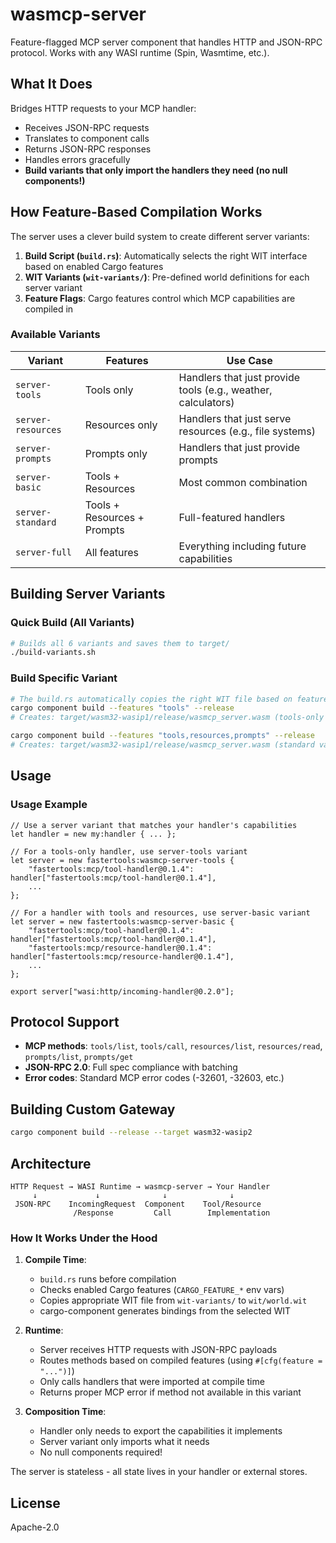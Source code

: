 # wasmcp-server

Feature-flagged MCP server component that handles HTTP and JSON-RPC protocol. Works with any WASI runtime (Spin, Wasmtime, etc.).

## What It Does

Bridges HTTP requests to your MCP handler:
- Receives JSON-RPC requests
- Translates to component calls
- Returns JSON-RPC responses
- Handles errors gracefully
- **Build variants that only import the handlers they need (no null components!)**

## How Feature-Based Compilation Works

The server uses a clever build system to create different server variants:

1. **Build Script (`build.rs`)**: Automatically selects the right WIT interface based on enabled Cargo features
2. **WIT Variants (`wit-variants/`)**: Pre-defined world definitions for each server variant
3. **Feature Flags**: Cargo features control which MCP capabilities are compiled in

### Available Variants

| Variant | Features | Use Case |
|---------|----------|----------|
| `server-tools` | Tools only | Handlers that just provide tools (e.g., weather, calculators) |
| `server-resources` | Resources only | Handlers that just serve resources (e.g., file systems) |
| `server-prompts` | Prompts only | Handlers that just provide prompts |
| `server-basic` | Tools + Resources | Most common combination |
| `server-standard` | Tools + Resources + Prompts | Full-featured handlers |
| `server-full` | All features | Everything including future capabilities |

## Building Server Variants

### Quick Build (All Variants)
```bash
# Builds all 6 variants and saves them to target/
./build-variants.sh
```

### Build Specific Variant
```bash
# The build.rs automatically copies the right WIT file based on features
cargo component build --features "tools" --release
# Creates: target/wasm32-wasip1/release/wasmcp_server.wasm (tools-only variant)

cargo component build --features "tools,resources,prompts" --release  
# Creates: target/wasm32-wasip1/release/wasmcp_server.wasm (standard variant)
```

## Usage

### Usage Example
```wac
// Use a server variant that matches your handler's capabilities
let handler = new my:handler { ... };

// For a tools-only handler, use server-tools variant
let server = new fastertools:wasmcp-server-tools {
    "fastertools:mcp/tool-handler@0.1.4": handler["fastertools:mcp/tool-handler@0.1.4"],
    ...
};

// For a handler with tools and resources, use server-basic variant
let server = new fastertools:wasmcp-server-basic {
    "fastertools:mcp/tool-handler@0.1.4": handler["fastertools:mcp/tool-handler@0.1.4"],
    "fastertools:mcp/resource-handler@0.1.4": handler["fastertools:mcp/resource-handler@0.1.4"],
    ...
};

export server["wasi:http/incoming-handler@0.2.0"];
```

## Protocol Support

- **MCP methods**: `tools/list`, `tools/call`, `resources/list`, `resources/read`, `prompts/list`, `prompts/get`
- **JSON-RPC 2.0**: Full spec compliance with batching
- **Error codes**: Standard MCP error codes (-32601, -32603, etc.)

## Building Custom Gateway

```bash
cargo component build --release --target wasm32-wasip2
```

## Architecture

```
HTTP Request → WASI Runtime → wasmcp-server → Your Handler
     ↓             ↓              ↓              ↓
 JSON-RPC    IncomingRequest  Component    Tool/Resource
              /Response         Call        Implementation
```

### How It Works Under the Hood

1. **Compile Time**: 
   - `build.rs` runs before compilation
   - Checks enabled Cargo features (`CARGO_FEATURE_*` env vars)
   - Copies appropriate WIT file from `wit-variants/` to `wit/world.wit`
   - cargo-component generates bindings from the selected WIT

2. **Runtime**:
   - Server receives HTTP requests with JSON-RPC payloads
   - Routes methods based on compiled features (using `#[cfg(feature = "...")]`)
   - Only calls handlers that were imported at compile time
   - Returns proper MCP error if method not available in this variant

3. **Composition Time**:
   - Handler only needs to export the capabilities it implements
   - Server variant only imports what it needs
   - No null components required!

The server is stateless - all state lives in your handler or external stores.

## License

Apache-2.0